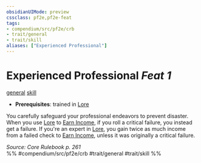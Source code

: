 ```yaml
---
obsidianUIMode: preview
cssclass: pf2e,pf2e-feat
tags:
- compendium/src/pf2e/crb
- trait/general
- trait/skill
aliases: ["Experienced Professional"]
---
```

# Experienced Professional  *Feat 1*  
[general](/rules/traits/general.md)  [skill](/rules/traits/skill.md)  

- **Prerequisites**: trained in [Lore](/compendium/skills.md#Lore)

You carefully safeguard your professional endeavors to prevent disaster. When you use [Lore](/compendium/skills.md#Lore) to [Earn Income](/rules/actions/earn-income.md), if you roll a critical failure, you instead get a failure. If you're an expert in [Lore](/compendium/skills.md#Lore), you gain twice as much income from a failed check to [Earn Income](/rules/actions/earn-income.md), unless it was originally a critical failure.

*Source: Core Rulebook p. 261*  
%% #compendium/src/pf2e/crb #trait/general #trait/skill %%